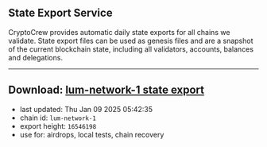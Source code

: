 ## State Export Service
CryptoCrew provides automatic daily state exports for all chains we validate. State export files can be used as genesis files and are a snapshot of the current blockchain state, including all validators, accounts, balances and delegations.

---
**Download: [lum-network-1 state export](https://dl-eu2.ccvalidators.com/SERVICE/lumnetwork/lum-network-1_export_16546198.json)**
---

- last updated: Thu Jan 09 2025 05:42:35
- chain id: `lum-network-1`
- export height: `16546198`
- use for: airdrops, local tests, chain recovery
